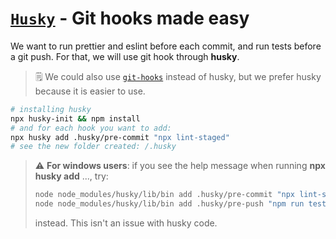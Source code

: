 # [`Husky`](https://typicode.github.io/husky/#usage) - Git hooks made easy

We want to run prettier and eslint before each commit, and run tests before a git push. For that, we will use git hook through **husky**.

> :spiral_notepad: We could also use [`git-hooks`](https://git-scm.com/book/en/v2/Customizing-Git-Git-Hooks) instead of husky, but we prefer husky because it is easier to use.

```bash
# installing husky
npx husky-init && npm install
# and for each hook you want to add:
npx husky add .husky/pre-commit "npx lint-staged"
# see the new folder created: /.husky
```

> :warning: **For windows users**:
> if you see the help message when running **npx husky add** ..., try:
>
> ```bash
> node node_modules/husky/lib/bin add .husky/pre-commit "npx lint-staged"
> node node_modules/husky/lib/bin add .husky/pre-push "npm run test"
> ```
>
> instead. This isn't an issue with husky code.
